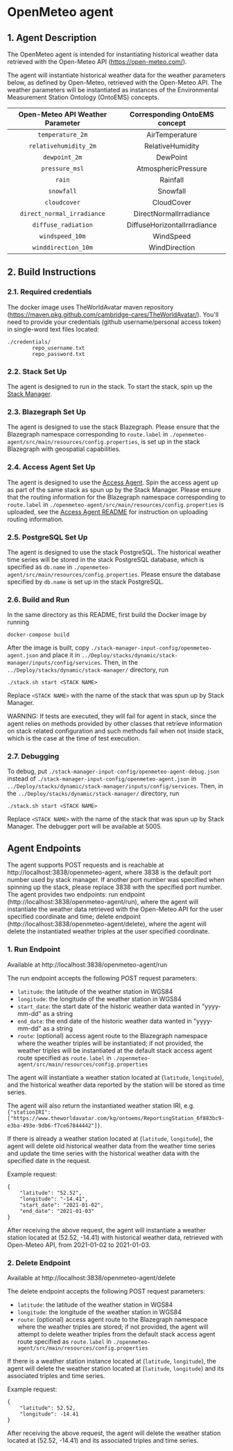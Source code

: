 # OpenMeteo agent

## 1. Agent Description

The OpenMeteo agent is intended for instantiating historical weather data retrieved with the Open-Meteo API (https://open-meteo.com/).

The agent will instantiate historical weather data for the weather parameters below, as defined by Open-Meteo, retrieved with the Open-Meteo API. The weather parameters will be instantiated as instances of the Environmental Measurement Station Ontology (OntoEMS) concepts.

| Open-Meteo API Weather Parameter | Corresponding OntoEMS concept |
|:--------------------------------:|:-----------------------------:|
|      ```temperature_2m```        |        AirTemperature         |
|    ```relativehumidity_2m```     |       RelativeHumidity        |
|        ```dewpoint_2m```         |           DewPoint            |
|        ```pressure_msl```        |      AtmosphericPressure      |
|            ```rain```            |           Rainfall            |
|          ```snowfall```          |           Snowfall            |
|         ```cloudcover```         |          CloudCover           |
|  ```direct_normal_irradiance```  |    DirectNormalIrradiance     |
|     ```diffuse_radiation```      |  DiffuseHorizontalIrradiance  |
|       ```windspeed_10m```        |           WindSpeed           |
|     ```winddirection_10m```      |         WindDirection         |

## 2. Build Instructions

### 2.1. Required credentials
The docker image uses TheWorldAvatar maven repository (https://maven.pkg.github.com/cambridge-cares/TheWorldAvatar/). You'll need to provide your credentials (github username/personal access token) in single-word text files located:
```
./credentials/
        repo_username.txt
        repo_password.txt
```

### 2.2. Stack Set Up
The agent is designed to run in the stack. To start the stack, spin up the [Stack Manager](https://github.com/TheWorldAvatar/stack/tree/main/stack-manager).

### 2.3. Blazegraph Set Up
The agent is designed to use the stack Blazegraph. Please ensure that the Blazegraph namespace corresponding to ```route.label``` in ```./openmeteo-agent/src/main/resources/config.properties```, is set up in the stack Blazegraph with geospatial capabilities.

### 2.4. Access Agent Set Up
The agent is designed to use the [Access Agent](../AccessAgent). Spin the access agent up as part of the same stack as spun up by the Stack Manager. Please ensure that the routing information for the Blazegraph namespace corresponding to ```route.label``` in ```./openmeteo-agent/src/main/resources/config.properties``` is uploaded, see the [Access Agent README](../AccessAgent) for instruction on uploading routing information.

### 2.5. PostgreSQL Set Up
The agent is designed to use the stack PostgreSQL. The historical weather time series will be stored in the stack PostgreSQL database, which is specified as ```db.name``` in ```./openmeteo-agent/src/main/resources/config.properties```. Please ensure the database specified by ```db.name``` is set up in the stack PostgreSQL.

### 2.6. Build and Run
In the same directory as this README, first build the Docker image by running
```
docker-compose build
```

After the image is built, copy ```./stack-manager-input-config/openmeteo-agent.json``` and place it in ```../Deploy/stacks/dynamic/stack-manager/inputs/config/services```. Then, in the ```../Deploy/stacks/dynamic/stack-manager/``` directory, run 
```
./stack.sh start <STACK NAME>
```
Replace ```<STACK NAME>``` with the name of the stack that was spun up by Stack Manager.

WARNING: If tests are executed, they will fail for agent in stack, since the agent relies on methods provided by other classes that retrieve information on stack related configuration and such methods fail when not inside stack, which is the case at the time of test execution.

### 2.7. Debugging
To debug, put ```./stack-manager-input-config/openmeteo-agent-debug.json``` instead of ```./stack-manager-input-config/openmeteo-agent.json```  in ```../Deploy/stacks/dynamic/stack-manager/inputs/config/services```. Then, in the ```../Deploy/stacks/dynamic/stack-manager/``` directory, run 
```
./stack.sh start <STACK NAME>
```
Replace ```<STACK NAME>``` with the name of the stack that was spun up by Stack Manager. The debugger port will be available at 5005.

## Agent Endpoints 

The agent supports POST requests and is reachable at http://localhost:3838/openmeteo-agent, where 3838 is the default port number used by stack manager. If another port number was specified when spinning up the stack, please replace 3838 with the specified port number. The agent provides two endpoints: run endpoint (http://localhost:3838/openmeteo-agent/run), where the agent will instantiate the weather data retrieved with the Open-Meteo API for the user specified coordinate and time; delete endpoint (http://localhost:3838/openmeteo-agent/delete), where the agent will delete the instantiated weather triples at the user specified coordinate.

### 1. Run Endpoint
Available at http://localhost:3838/openmeteo-agent/run

The run endpoint accepts the following POST request parameters:
- ```latitude```: the latitude of the weather station in WGS84
- ```longitude```: the longitude of the weather station in WGS84
- ```start_date```: the start date of the historic weather data wanted in "yyyy-mm-dd" as a string
- ```end_date```: the end date of the historic weather data wanted in "yyyy-mm-dd" as a string
- ```route```: (optional) access agent route to the Blazegraph namespace where the weather triples will be instantiated; if not provided, the weather triples will be instantiated at the default stack access agent route specified as ```route.label``` in ```./openmeteo-agent/src/main/resources/config.properties```

The agent will instantiate a weather station located at (```latitude```, ```longitude```), and the historical weather data reported by the station will be stored as time series. 

The agent will also return the instantiated weather station IRI, e.g. ```{"stationIRI": ["https://www.theworldavatar.com/kg/ontoems/ReportingStation_6f883bc9-e3ba-493e-9db6-f7ce67844442"]}```.

If there is already a weather station located at (```latitude```, ```longitude```), the agent will delete old historical weather data from the weather time series and update the time series with the historical weather data with the specified date in the request.

Example request:
```
{
    "latitude": "52.52",
    "longitude": "-14.41",
    "start_date": "2021-01-02",
    "end_date": "2021-01-03"
}
```

After receiving the above request, the agent will instantiate a weather station located at (52.52, -14.41) with historical weather data, retrieved with Open-Meteo API, from 2021-01-02 to 2021-01-03.

### 2. Delete Endpoint
Available at http://localhost:3838/openmeteo-agent/delete

The delete endpoint accepts the following POST request parameters:
- ```latitude```: the latitude of the weather station in WGS84
- ```longitude```: the longitude of the weather station in WGS84
- ```route```: (optional) access agent route to the Blazegraph namespace where the weather triples are stored; if not provided, the agent will attempt to delete weather triples from the default stack access agent route specified as ```route.label``` in ```./openmeteo-agent/src/main/resources/config.properties```

If there is a weather station instance located at (```latitude```, ```longitude```), the agent will delete the weather station located at (```latitude```, ```longitude```) and its associated triples and time series.

Example request:
```
{
    "latitude": 52.52,
    "longitude": -14.41
}
```

After receiving the above request, the agent will delete the weather station located at (52.52, -14.41) and its associated triples and time series.